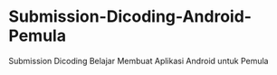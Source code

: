 # Submission-Dicoding-Android-Pemula
Submission Dicoding Belajar Membuat Aplikasi Android untuk Pemula
